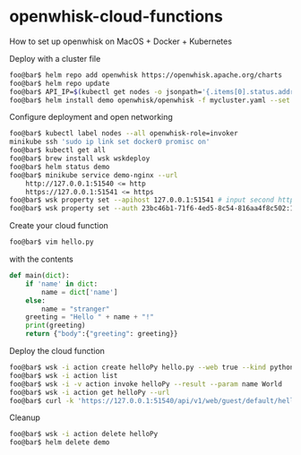# openwhisk-cloud-functions

How to set up openwhisk on MacOS + Docker + Kubernetes

Deploy with a cluster file

```bash
foo@bar$ helm repo add openwhisk https://openwhisk.apache.org/charts
foo@bar$ helm repo update
foo@bar$ API_IP=$(kubectl get nodes -o jsonpath='{.items[0].status.addresses[?(@.type=="InternalIP")].address}')
foo@bar$ helm install demo openwhisk/openwhisk -f mycluster.yaml --set whisk.ingress.apiHostName=${API_IP}
```

Configure deployment and open networking

```bash
foo@bar$ kubectl label nodes --all openwhisk-role=invoker
minikube ssh 'sudo ip link set docker0 promisc on'
foo@bar$ kubectl get all
foo@bar$ brew install wsk wskdeploy
foo@bar$ helm status demo
foo@bar$ minikube service demo-nginx --url
    http://127.0.0.1:51540 <= http
    https://127.0.0.1:51541 <= https
foo@bar$ wsk property set --apihost 127.0.0.1:51541 # input second https ip
foo@bar$ wsk property set --auth 23bc46b1-71f6-4ed5-8c54-816aa4f8c502:123zO3xZCLrMN6v2BKK1dXYFpXlPkccOFqm12CdAsMgRU4VrNZ9lyGVCGuMDGIwP # default credential for guest account
```

Create your cloud function

```bash
foo@bar$ vim hello.py
```

with the contents

```python
def main(dict):
    if 'name' in dict:
        name = dict['name']
    else:
        name = "stranger"
    greeting = "Hello " + name + "!"
    print(greeting)
    return {"body":{"greeting": greeting}}
```

Deploy the cloud function

```bash
foo@bar$ wsk -i action create helloPy hello.py --web true --kind python:3
foo@bar$ wsk -i action list
foo@bar$ wsk -i -v action invoke helloPy --result --param name World
foo@bar$ wsk -i action get helloPy --url
foo@bar$ curl -k 'https://127.0.0.1:51540/api/v1/web/guest/default/helloPy' -H "Content-Type: application/json" -d '{"name":"World"}'
```

Cleanup

```bash
foo@bar$ wsk -i action delete helloPy
foo@bar$ helm delete demo
```
